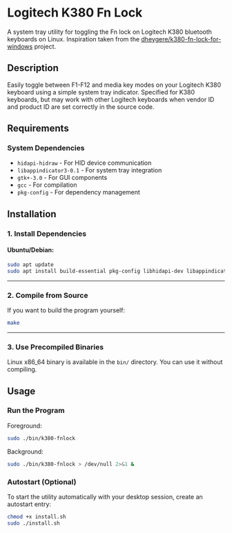 # Logitech K380 Fn Lock

A system tray utility for toggling the Fn lock on Logitech K380 bluetooth keyboards on Linux. Inspiration taken from the [dheygere/k380-fn-lock-for-windows](https://github.com/dheygere/k380-fn-lock-for-windows) project.

## Description

Easily toggle between F1-F12 and media key modes on your Logitech K380 keyboard using a simple system tray indicator. Specified for K380 keyboards, but may work with other Logitech keyboards when vendor ID and product ID are set correctly in the source code.

## Requirements

### System Dependencies

- `hidapi-hidraw` - For HID device communication
- `libappindicator3-0.1` - For system tray integration
- `gtk+-3.0` - For GUI components
- `gcc` - For compilation
- `pkg-config` - For dependency management

## Installation

### 1. Install Dependencies

#### Ubuntu/Debian:
```bash
sudo apt update
sudo apt install build-essential pkg-config libhidapi-dev libappindicator3-dev libgtk-3-dev
```

---

### 2. Compile from Source

If you want to build the program yourself:

```bash
make
```

---

### 3. Use Precompiled Binaries

Linux x86_64 binary is available in the `bin/` directory. You can use it without compiling.

## Usage

### Run the Program

Foreground:
```bash
sudo ./bin/k380-fnlock
```

Background:
```bash
sudo ./bin/k380-fnlock > /dev/null 2>&1 &
```

### Autostart (Optional)

To start the utility automatically with your desktop session, create an autostart entry:

```bash
chmod +x install.sh
sudo ./install.sh
```